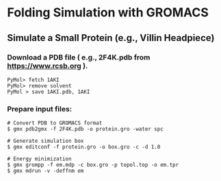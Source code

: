 # Folding Simulation with GROMACS

## Simulate a Small Protein (e.g., Villin Headpiece)


### Download a PDB file ( e.g., 2F4K.pdb from <a href="https://www.rcsb.org">https://www.rcsb.org</a> ).

```
PyMol> fetch 1AKI
PyMol> remove solvent
PyMol > save 1AKI.pdb, 1AKI
```

### Prepare input files:

```console
# Convert PDB to GROMACS format
$ gmx pdb2gmx -f 2F4K.pdb -o protein.gro -water spc

# Generate simulation box
$ gmx editconf -f protein.gro -o box.gro -c -d 1.0

# Energy minimization
$ gmx grompp -f em.mdp -c box.gro -p topol.top -o em.tpr
$ gmx mdrun -v -deffnm em
```

